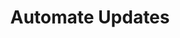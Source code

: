---
sidebar_position: 4
title: "Automate Updates"
sidebar_label: "Automate Updates"
description: "Streamline update processes in Debian platforms - configure automatic updates, setup unattended upgrades, manage update automation, and optimize maintenance workflows."
keywords:
  - "debian automated updates"
  - "automatic updates"
  - "unattended upgrades"
  - "update automation"
  - "maintenance automation"
tags:
  - debian
  - automated-updates
  - automatic-updates
  - unattended-upgrades
  - update-automation
slug: /linux/debian/security/security-updates/automate-updates
---